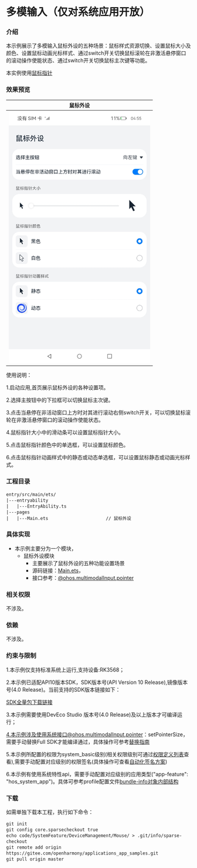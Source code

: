 # 多模输入（仅对系统应用开放）

### 介绍

本示例展示了多模输入鼠标外设的五种场景：鼠标样式资源切换、设置鼠标大小及颜色、设置鼠标动画光标样式、通过switch开关切换鼠标滚轮在非激活悬停窗口的滚动操作使能状态、通过switch开关切换鼠标主次键等功能。

本实例使用[鼠标指针](https://gitee.com/openharmony/docs/blob/OpenHarmony-5.0.1-Release/zh-cn/application-dev/reference/apis-input-kit/js-apis-pointer.md)

### 效果预览

|鼠标外设|
|:------------------------------:|
|<img src="screenshots/devices/mouse.jpg" style="zoom:67%;" /> |

使用说明：

1.启动应用,首页展示鼠标外设的各种设置项。

2.选择主按钮中的下拉框可以切换鼠标主次键。

3.点击当悬停在非活动窗口上方时对其进行滚动右侧switch开关，可以切换鼠标滚轮在非激活悬停窗口的滚动操作使能状态。

4.鼠标指针大小中的滑动条可以设置鼠标指针大小。

5.点击鼠标指针颜色中的单选框，可以设置鼠标颜色。

6.点击鼠标指针动画样式中的静态或动态单选框，可以设置鼠标静态或动画光标样式。

### 工程目录
```
entry/src/main/ets/                 
|---entryability
|   |---EntryAbility.ts                    
|---pages
|   |---Main.ets                      // 鼠标外设
```

### 具体实现

* 本示例主要分为一个模块，
  * 鼠标外设模块
    * 主要展示了鼠标外设的五种功能设置场景
    * 源码链接：[Main.ets](entry/src/main/ets/pages/Main.ets)，
    * 接口参考：[@ohos.multimodalInput.pointer](https://gitee.com/openharmony/docs/blob/OpenHarmony-5.0.1-Release/zh-cn/application-dev/reference/apis-input-kit/js-apis-pointer.md)

### 相关权限

不涉及。


### 依赖

不涉及。


### 约束与限制

1.本示例仅支持标准系统上运行,支持设备:RK3568；

2.本示例已适配API10版本SDK，SDK版本号(API Version 10 Release),镜像版本号(4.0 Release)。当前支持的SDK版本链接如下：

[SDK全量包下载链接](http://ci.openharmony.cn/workbench/cicd/dailybuild/detail/component)

3.本示例需要使用DevEco Studio 版本号(4.0 Release)及以上版本才可编译运行；

4.本示例涉及使用系统接口@ohos.multimodalInput.pointer：setPointerSize，需要手动替换Full SDK才能编译通过，具体操作可参考[替换指南](https://gitee.com/openharmony/docs/blob/OpenHarmony-5.0.1-Release/zh-cn/application-dev/faqs/full-sdk-switch-guide.md)

5.本示例所配置的权限为system_basic级别(相关权限级别可通过[权限定义列表](https://gitee.com/openharmony/docs/blob/OpenHarmony-5.0.1-Release/zh-cn/application-dev/security/AccessToken/permissions-for-system-apps.md)查看),需要手动配置对应级别的权限签名(具体操作可查看[自动化签名方案](https://gitee.com/openharmony/docs/blob/OpenHarmony-5.0.1-Release/zh-cn/application-dev/security/hapsigntool-overview.md))

6.本示例有使用系统特性api，需要手动配置对应级别的应用类型("app-feature": "hos_system_app")。具体可参考profile配置文件[bundle-info对象内部结构](https://gitee.com/openharmony/docs/blob/OpenHarmony-5.0.1-Release/zh-cn/application-dev/security/app-provision-structure.md#bundle-info%E5%AF%B9%E8%B1%A1%E5%86%85%E9%83%A8%E7%BB%93%E6%9E%84)

### 下载

如需单独下载本工程，执行如下命令：
```
git init
git config core.sparsecheckout true
echo code/SystemFeature/DeviceManagement/Mouse/ > .git/info/sparse-checkout
git remote add origin https://gitee.com/openharmony/applications_app_samples.git
git pull origin master

```